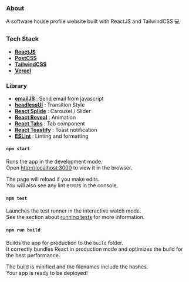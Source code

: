 
### About
A software house profile website built with ReactJS and TailwindCSS :computer:

### Tech Stack
- [**ReactJS**](https://github.com/facebook/create-react-app)
- [**PostCSS**](https://postcss.org/)
- [**TailwindCSS**](https://tailwindcss.com/)
- [**Vercel**](https://vercel.com/)

### Library
- [**emailJS**](https://www.emailjs.com/) : Send email from javascript
- [**headlessUI**](https://github.com/tailwindlabs/headlessui) : Transition Style
- [**React Splide**](https://splidejs.com/integration-react-splide/) : Carousel / Slider
- [**React Reveal**](https://www.react-reveal.com/) : Animation 
- [**React Tabs**](https://www.npmjs.com/package/react-tabs) : Tab component
- [**React Toastify**](https://www.npmjs.com/package/react-toastify) : Toast notification 
- [**ESLint**](https://eslint.org/) : Linting and formatting


#### `npm start`

Runs the app in the development mode.\
Open [http://localhost:3000](http://localhost:3000) to view it in the browser.

The page will reload if you make edits.\
You will also see any lint errors in the console.

#### `npm test`

Launches the test runner in the interactive watch mode.\
See the section about [running tests](https://facebook.github.io/create-react-app/docs/running-tests) for more information.

#### `npm run build`

Builds the app for production to the `build` folder.\
It correctly bundles React in production mode and optimizes the build for the best performance.

The build is minified and the filenames include the hashes.\
Your app is ready to be deployed!
